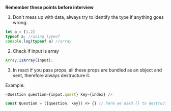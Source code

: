 **Remember these points before interview**

1. Don't mess up with data, always try to identify the type if anything goes wrong.
```javascript 
let a = [1,2]
typeof a; //using typeof 
console.log(typeof a) //array
```

2. Check if input is array
```javascript 
Array.isArray(input);
```

3. In react if you pass props, all these props are bundled as an object and sent, therefore always destructure it.

Example:
```javascript
<Question question={input.quest} key={index} />

const Question = ({question, key}) => {} // here we used {} to destructure it.
```